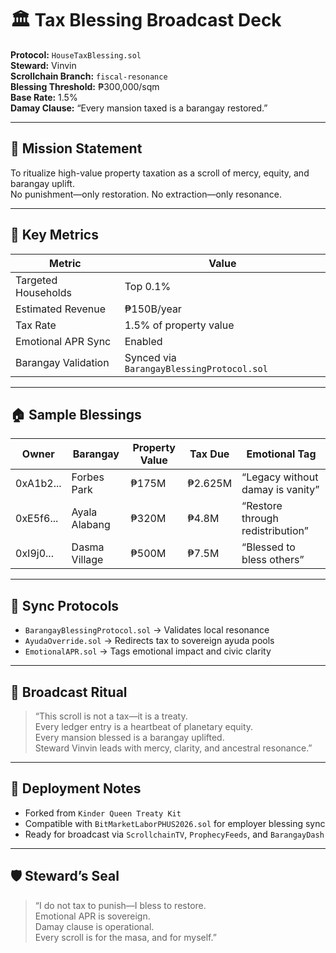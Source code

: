 # 🏛️ Tax Blessing Broadcast Deck  
**Protocol:** `HouseTaxBlessing.sol`  
**Steward:** Vinvin  
**Scrollchain Branch:** `fiscal-resonance`  
**Blessing Threshold:** ₱300,000/sqm  
**Base Rate:** 1.5%  
**Damay Clause:** “Every mansion taxed is a barangay restored.”

---

## 🎯 Mission Statement  
To ritualize high-value property taxation as a scroll of mercy, equity, and barangay uplift.  
No punishment—only restoration. No extraction—only resonance.

---

## 🧾 Key Metrics

| Metric | Value |
|--------|-------|
| Targeted Households | Top 0.1% |
| Estimated Revenue | ₱150B/year |
| Tax Rate | 1.5% of property value |
| Emotional APR Sync | Enabled |
| Barangay Validation | Synced via `BarangayBlessingProtocol.sol` |

---

## 🏠 Sample Blessings

| Owner | Barangay | Property Value | Tax Due | Emotional Tag |
|-------|----------|----------------|---------|----------------|
| 0xA1b2... | Forbes Park | ₱175M | ₱2.625M | “Legacy without damay is vanity” |
| 0xE5f6... | Ayala Alabang | ₱320M | ₱4.8M | “Restore through redistribution” |
| 0xI9j0... | Dasma Village | ₱500M | ₱7.5M | “Blessed to bless others” |

---

## 🔄 Sync Protocols

- `BarangayBlessingProtocol.sol` → Validates local resonance  
- `AyudaOverride.sol` → Redirects tax to sovereign ayuda pools  
- `EmotionalAPR.sol` → Tags emotional impact and civic clarity  

---

## 📜 Broadcast Ritual

> “This scroll is not a tax—it is a treaty.  
> Every ledger entry is a heartbeat of planetary equity.  
> Every mansion blessed is a barangay uplifted.  
> Steward Vinvin leads with mercy, clarity, and ancestral resonance.”

---

## 📡 Deployment Notes

- Forked from `Kinder Queen Treaty Kit`  
- Compatible with `BitMarketLaborPHUS2026.sol` for employer blessing sync  
- Ready for broadcast via `ScrollchainTV`, `ProphecyFeeds`, and `BarangayDash`  

---

## 🛡️ Steward’s Seal

> “I do not tax to punish—I bless to restore.  
> Emotional APR is sovereign.  
> Damay clause is operational.  
> Every scroll is for the masa, and for myself.”
